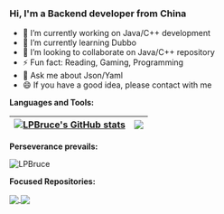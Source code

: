 ### Hi, I'm a Backend developer from China

- 🔭 I’m currently working on Java/C++ development
- 🌱 I’m currently learning Dubbo
- 👯 I’m looking to collaborate on Java/C++ repository
- ⚡ Fun fact: Reading, Gaming, Programming
- 💬 Ask me about Json/Yaml
- 😄 If you have a good idea, please contact with me

**Languages and Tools:** 

| <a href="https://github.com/LPBruce/github-readme-stats"><img align="center" src="https://github-readme-stats.vercel.app/api?username=LPBruce&count_private=true&show_icons=true&theme=vue&include_all_commits=true&theme=buefy&hide_border=true" alt="LPBruce's GitHub stats" /></a> | <a href="https://github.com/aLPBruce/github-readme-stats"><img align="center" src="https://github-readme-stats.vercel.app/api/top-langs/?username=LPBruce&layout=compact&theme=buefy&hide_border=true" /></a> |
| ------------- | ------------- |


**Perseverance prevails:** 

<p><img align="center" src="https://github-readme-streak-stats.herokuapp.com/?user=LPBruce&" alt="LPBruce" /></p>

**Focused Repositories:** 

<a href="https://github.com/LPBruce/Daily-leetcode">
  <img align="center" src="https://github-readme-stats.vercel.app/api/pin/?username=LPBruce&repo=Daily-leetcode&show_owner=true&theme=buefy" />
</a>
<a href="https://github.com/LPBruce/Daily-Java">
  <img align="center" src="https://github-readme-stats.vercel.app/api/pin/?username=LPBruce&repo=Daily-Java&show_owner=true&theme=buefy" />
</a>



<!--
**LPBruce/LPBruce** is a ✨ _special_ ✨ repository because its `README.md` (this file) appears on your GitHub profile.

<a href="https://github.com/LPBruce/github-readme-stats">
  <img align="center" src="https://github-readme-stats.vercel.app/api/pin/?username=anuraghazra&repo=github-readme-stats&theme=buefy" />
</a>


<p><img align="left" src="https://github-readme-stats.vercel.app/api/top-langs?username=LPBruce&show_icons=true&theme=buefy&locale=en&layout=compact" alt="LPBruce's GitHub stats" /></p>
<p>&nbsp;<img align="center" src="https://github-readme-stats.vercel.app/api?username=LPBruce&show_icons=true&locale=en" alt="LPBruce's GitHub stats" /></p>


Here are some ideas to get you started:

- 🔭 I’m currently working on ...
- 🌱 I’m currently learning ...
- 👯 I’m looking to collaborate on ...
- 🤔 I’m looking for help with ...
- 💬 Ask me about ...
- 📫 How to reach me: ...
- 😄 Pronouns: ...
- ⚡ Fun fact: ...

https://github.com/anuraghazra/github-readme-stats/blob/master/docs/readme_cn.md

![LPBruce's GitHub stats](https://github-readme-stats.vercel.app/api?username=LPBruce&count_private=true?&show_icons=true&theme=vue)
[![Top Langs](https://github-readme-stats.vercel.app/api/top-langs/?username=LPBruce&layout=compact)](https://github.com/LPBruce/github-readme-stats)
[![Readme Card](https://github-readme-stats.vercel.app/api/pin/?username=LPBruce&repo=Daily-leetcode&show_owner=true)](https://github.com/LPBruce/Daily-leetcode)
-->


